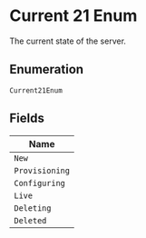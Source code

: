 
# Current 21 Enum

The current state of the server.

## Enumeration

`Current21Enum`

## Fields

| Name |
|  --- |
| `New` |
| `Provisioning` |
| `Configuring` |
| `Live` |
| `Deleting` |
| `Deleted` |

